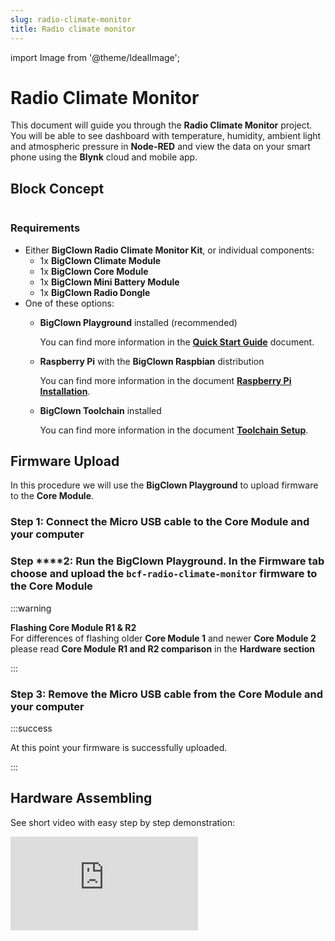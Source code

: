 ```yaml
---
slug: radio-climate-monitor
title: Radio climate monitor
---
```

import Image from '@theme/IdealImage';



# Radio Climate Monitor

This document will guide you through the **Radio Climate Monitor** project. You will be able to see dashboard with temperature, humidity, ambient light and atmospheric pressure in **Node-RED** and view the data on your smart phone using the **Blynk** cloud and mobile app.

## Block Concept
<div class="container">
  <div class="row">
    <Image img={require('./img/radio-climate-monitor/_projects_radio-climate-monitor_block-diagram.svg')}/>
  </div>
</div>

### Requirements <a id="requirements"></a>

* Either **BigClown Radio Climate Monitor Kit**, or individual components:
  * 1x **BigClown Climate Module**
  * 1x **BigClown Core Module**
  * 1x **BigClown Mini Battery Module**
  * 1x **BigClown Radio Dongle**
* One of these options:
  * **BigClown Playground** installed \(recommended\)

    You can find more information in the [**Quick Start Guide**](../basics/quick-start-guide.md) document.

  * **Raspberry Pi** with the **BigClown Raspbian** distribution

    You can find more information in the document [**Raspberry Pi Installation**](../tutorials/raspberry-pi-installation.md).

  * **BigClown Toolchain** installed

    You can find more information in the document [**Toolchain Setup**](../firmware/toolchain-setup.md).

## Firmware Upload

In this procedure we will use the **BigClown Playground** to upload firmware to the **Core Module**.

### Step 1: Connect the Micro USB cable to the **Core Module** and your computer

### Step ****2: Run the BigClown Playground. In the Firmware tab choose and upload the `bcf-radio-climate-monitor` firmware to the **Core Module**

:::warning

**Flashing Core Module R1 & R2**  
For differences of flashing older **Core Module 1** and newer **Core Module 2** please read **Core Module R1 and R2 comparison** in the **Hardware section**

:::

### Step 3: Remove the Micro USB cable from the **Core Module** and your computer

:::success

At this point your firmware is successfully uploaded.

:::

## Hardware Assembling

See short video with easy step by step demonstration:


<div style={{ position: 'relative', paddingBottom: '56.25%', height: 0, overflow: 'hidden' }}>
  <iframe
    src="https://www.youtube.com/embed/tyyjO0GoyNA?si=BF__UBQizR-FK9TJ"    title="YouTube video player"
    style={{ position: 'absolute', top: 0, left: 0, width: '100%', height: '100%' }}
    frameBorder="0"
    allow="accelerometer; autoplay; clipboard-write; encrypted-media; gyroscope; picture-in-picture; web-share"
    allowFullScreen
    referrerPolicy="strict-origin-when-cross-origin"
  />
</div>

### Step 1: Start with the **Mini Battery Module**

:::warning

Make sure the **Mini Battery Module** does not have batteries inserted.

:::

### **Step 2:** Plug the **Core Module** on top of the **Mini Battery Module**

### **Step 3:** Plug the **Climate Module** on top of the **Core Module**

## Playground Bootstrap

:::danger

If you are using the new **BigClown Playground**, then use the **Functions** tab instead of using [**http://localhost:1880/**](http://localhost:1880/). Also the pairing process is now done in **Devices** tab. For communication test use the **Messages** tab.

:::

### **Step 1:** Open **Node-RED** in your web browser

[http://localhost:1880/](http://localhost:1880/)

### Step 2: You should see the empty workspace with **Flow 1**

### Step 3: Insert the following snippet in the flow \(using **Menu &gt;&gt; Import**\) and click in **Flow 1** tab

```text
[{"id":"2fc604fc.3b6abc","type":"inject","z":"dfc861b.b2a02a","name":"List all gateways","topic":"gateway/all/info/get","payload":"","payloadType":"str","repeat":"","crontab":"","once":false,"x":560,"y":460,"wires":[["a2c10833.24d5d8"]]},{"id":"1e4502b8.2f63fd","type":"inject","z":"dfc861b.b2a02a","name":"Start node pairing","topic":"gateway/usb-dongle/pairing-mode/start","payload":"","payloadType":"str","repeat":"","crontab":"","once":false,"x":570,"y":580,"wires":[["795ff5a7.8e266c"]]},{"id":"3d844ce2.932864","type":"inject","z":"dfc861b.b2a02a","name":"Stop node pairing","topic":"gateway/usb-dongle/pairing-mode/stop","payload":"","payloadType":"str","repeat":"","crontab":"","once":false,"x":560,"y":640,"wires":[["5967c452.c838bc"]]},{"id":"f202b253.2705b","type":"inject","z":"dfc861b.b2a02a","name":"List paired nodes","topic":"gateway/usb-dongle/nodes/get","payload":"","payloadType":"str","repeat":"","crontab":"","once":false,"x":560,"y":520,"wires":[["f0aca138.0b2c3"]]},{"id":"349f02fd.890f6e","type":"inject","z":"dfc861b.b2a02a","name":"Unpair all nodes","topic":"gateway/usb-dongle/nodes/purge","payload":"","payloadType":"str","repeat":"","crontab":"","once":false,"x":560,"y":700,"wires":[["2f1c5bb6.53d6f4"]]},{"id":"cf61d75d.4ad8f8","type":"mqtt in","z":"dfc861b.b2a02a","name":"","topic":"#","qos":"2","broker":"67b8de4a.029d3","x":530,"y":400,"wires":[["a5cb0658.f5d658"]]},{"id":"a5cb0658.f5d658","type":"debug","z":"dfc861b.b2a02a","name":"","active":true,"console":"false","complete":"false","x":790,"y":400,"wires":[]},{"id":"a2c10833.24d5d8","type":"mqtt out","z":"dfc861b.b2a02a","name":"","topic":"","qos":"","retain":"","broker":"717f7c18.ba0a24","x":770,"y":460,"wires":[]},{"id":"f0aca138.0b2c3","type":"mqtt out","z":"dfc861b.b2a02a","name":"","topic":"","qos":"","retain":"","broker":"717f7c18.ba0a24","x":770,"y":520,"wires":[]},{"id":"795ff5a7.8e266c","type":"mqtt out","z":"dfc861b.b2a02a","name":"","topic":"","qos":"","retain":"","broker":"717f7c18.ba0a24","x":770,"y":580,"wires":[]},{"id":"5967c452.c838bc","type":"mqtt out","z":"dfc861b.b2a02a","name":"","topic":"","qos":"","retain":"","broker":"717f7c18.ba0a24","x":770,"y":640,"wires":[]},{"id":"2f1c5bb6.53d6f4","type":"mqtt out","z":"dfc861b.b2a02a","name":"","topic":"","qos":"","retain":"","broker":"717f7c18.ba0a24","x":770,"y":700,"wires":[]},{"id":"67b8de4a.029d3","type":"mqtt-broker","z":"","broker":"127.0.0.1","port":"1883","clientid":"","usetls":false,"compatmode":true,"keepalive":"60","cleansession":true,"willTopic":"","willQos":"0","willPayload":"","birthTopic":"","birthQos":"0","birthPayload":""},{"id":"717f7c18.ba0a24","type":"mqtt-broker","z":"","broker":"127.0.0.1","port":"1883","clientid":"","usetls":false,"compatmode":true,"keepalive":"60","cleansession":true,"willTopic":"","willQos":"0","willPayload":"","birthTopic":"","birthQos":"0","birthPayload":""}]
```

It will look like this:


<div class="container">
  <div class="row">
    <Image img={require('./img/radio-climate-monitor/_projects_radio-climate-monitor_node-red-gw-controls.png')}/>
  </div>
</div>

:::info

This snippet provides control buttons for gateway/radio commands. These commands are sent over the MQTT protocol.

:::

### Step 4: Deploy the flow using the **Deploy** button in the top-right corner

### Step 5: Open the **debug** tab

<div class="container">
  <div class="row">
    <Image img={require('./img/radio-climate-monitor/_projects_radio-climate-monitor_node-red-gw-debug.png')}/>
  </div>
</div>

:::info

In the **debug** tab, you will be able to see all the MQTT messages.

:::

### Step 6: Click on the **List all gateways** button. You should see a response like this in the **debug** tab


<div class="container">
  <div class="row">
    <Image img={require('./img/radio-climate-monitor/_projects_radio-climate-monitor_node-red-gw-list.png')}/>
  </div>
</div>

:::success

At this point, you've got working **Node-RED**, **MQTT**, **BigClown Radio Dongle**and **BigClown Gateway**.

:::

## Radio Pairing

In this section, we will create a radio link between the **Radio Dongle** and the **Radio Climate Monitor**.

Follow these steps in **Node-RED**:

### Step 1: Click on the **Start node pairing** button

<div class="container">
  <div class="row">
    <Image img={require('./img/radio-climate-monitor/_projects_radio-climate-monitor_node-red-gw-pair-start.png')}/>
  </div>
</div>

### Step 2: Pair Climate Monitor

Insert the batteries into the **Radio Climate Monitor** to send the pairing request \(you should also see the red LED on the **Core Module** to be on for about 2 seconds\).

### Step 3: Click on the **Stop node pairing** button

<div class="container">
  <div class="row">
    <Image img={require('./img/radio-climate-monitor/_projects_radio-climate-monitor_node-red-gw-pair-stop.png')}/>
  </div>
</div>

:::success

At this point, you've got established a radio link between the node \(**Radio Climate Monitor**\) and the gateway \(**Radio Dongle**\).

:::

## Communication Test

Follow these steps in **Node-RED**:

### Step 1: Switch to **debug** tab on the right

### Step 2: Test connection

Start breathing on the temperature sensor on the **Climate Module** to invoke a change of temperature and hence trigger a radio transmission.

You should then see similar messages:


<div class="container">
  <div class="row">
    <Image img={require('./img/radio-climate-monitor/_projects_radio-climate-monitor_radio-test.png')}/>
  </div>
</div>

:::success

At this point, you've got verified radio communication.

:::

## Enclosure

Optionally put the assembly into the appropriate enclosure, if you have one.

:::info

You can find more information about the enclosures in the document [**Enclosures**](../basics/enclosures.md).

:::

## Integration with Blynk

Now we have assembled our kit and let's start with some basic integration with **Blynk**. We will start without describing what **Blynk** is. If you want get some information about what **Blynk** is. The best thing you can do is visit their [**page**](https://www.blynk.cc/). In our example we will be showing you how to display graphs from sensor's values in **Blynk**'s mobile application.

Firstly we need to configure our **Node-RED** app.

### Step 1: Blynk nodes

If you are using BigClown raspi version you should be fine, but still check that **Blynk** nodes are installed. \(You can view them on the left side menu in **Node-RED**\). Otherwise you will need to install **Node-RED** package `node-red-contrib-blynk-ws`.

<div class="container">
  <div class="row">
    <Image img={require('./img/radio-climate-monitor/_projects_radio-co2-monitor_integration-nodered-1.png')}/>
  </div>
</div>
### Step 2: Add another **Flow** \(you can add them by big plus button next to the flow name\). The new flow will have name **Flow 2**

### **Step 3:** Insert the following snippet in the newly created **Flow 2** \(using **Menu &gt;&gt; Import**\)

```text
[{"id":"4914605c.76972","type":"mqtt in","z":"28050251.59dc0e","name":"","topic":"node/climate-monitor:0/lux-meter/0:0/illuminance","qos":"2","broker":"58254712.b61068","x":230,"y":520,"wires":[["431157f1.546248"]]},{"id":"dcf5bf8d.a0242","type":"mqtt in","z":"28050251.59dc0e","name":"","topic":"node/climate-monitor:0/thermometer/0:0/temperature","qos":"2","broker":"58254712.b61068","x":240,"y":580,"wires":[["be96b6aa.eed098"]]},{"id":"2ac2eae7.308486","type":"mqtt in","z":"28050251.59dc0e","name":"","topic":"node/climate-monitor:0/hygrometer/0:4/relative-humidity","qos":"2","broker":"58254712.b61068","x":250,"y":640,"wires":[["dbe4b438.be4ef8"]]},{"id":"431157f1.546248","type":"blynk-ws-out-write","z":"28050251.59dc0e","name":"Pin V0 - Write","pin":0,"pinmode":0,"client":"1b003066.8ca2c","x":659,"y":520,"wires":[]},{"id":"be96b6aa.eed098","type":"blynk-ws-out-write","z":"28050251.59dc0e","name":"","pin":"1","pinmode":0,"client":"1b003066.8ca2c","x":659,"y":580,"wires":[]},{"id":"dbe4b438.be4ef8","type":"blynk-ws-out-write","z":"28050251.59dc0e","name":"","pin":"2","pinmode":0,"client":"1b003066.8ca2c","x":659,"y":640,"wires":[]},{"id":"58254712.b61068","type":"mqtt-broker","z":"","broker":"127.0.0.1","port":"1883","clientid":"","usetls":false,"compatmode":true,"keepalive":"60","cleansession":true,"willTopic":"","willQos":"0","willPayload":"","birthTopic":"","birthQos":"0","birthPayload":""},{"id":"1b003066.8ca2c","type":"blynk-ws-client","z":"","name":"","path":"ws://blynk-cloud.com/websockets","key":"","dbg_all":false,"dbg_read":false,"dbg_write":false,"dbg_notify":false,"dbg_mail":false,"dbg_prop":false,"dbg_low":false,"dbg_pins":""}]
```

It will look like this:

<div class="container">
  <div class="row">
    <Image img={require('./img/radio-climate-monitor/_projects_radio-climate-monitor_nodered-screen-1.png')}/>
  </div>
</div>

:::info
In case you want use it for another sensors just change MQTT topics.
:::

### Step 4: Connect

Configure MQTT node to connect it on you broker. It will propably connect on localhost if you are using Raspberry Pi. After that you will need to configure **Blynk**node. Just fill in URL `ws://blynk-cloud.com/websockets`. The `Auth Token` we will configure later after obtaining one from Blynk over e-mail.

<div class="container">
  <div class="row">
    <Image img={require('./img/radio-climate-monitor/_projects_radio-climate-monitor_nodered-screen-2.png')}/>
  </div>
</div>

### Step 5: Now download the **Blynk** app from [**App Store**](https://itunes.apple.com/us/app/blynk-iot-for-arduino-esp32/id808760481?mt=8) or [**Google Play**](https://play.google.com/store/apps/details?id=cc.blynk&hl=en)

### **Step 6:** After installing, you should create account, login and you should see something like that

<div class="container">
  <div class="row">
    <Image img={require('./img/radio-climate-monitor/_projects_radio-climate-monitor_blynk-3.png')}/>
  </div>
</div>

### Step 7: Now click a button on the top right to scan QR code


<div class="container">
  <div class="row">
    <Image img={require('./img/radio-climate-monitor/_projects_radio-climate-monitor_blynk-copy.png')}/>
  </div>
</div>

### Step 8: Now you should scan following QR code to get everything preconfigured

<div class="container">
  <div class="row">
    <Image img={require('./img/radio-climate-monitor/_projects_radio-climate-monitor_blynk-qr.png')}/>
  </div>
</div>

### Step 9: You should see something like this

<div class="container">
  <div class="row">
    <Image img={require('./img/radio-climate-monitor/_projects_radio-climate-monitor_blynk-10.png')}/>
  </div>
</div>

### Step 10: Email

Click the settings wheel and you should see settings for your project. We need to get `Auth Token` which you have to copy to our **Node-RED** in **Blynk** node configuration.

<div class="container">
  <div class="row">
    <Image img={require('./img/radio-climate-monitor/_projects_radio-climate-monitor_blynk-auth.png')}/>
  </div>
</div>

### Step 11: Now deploy your **Node-RED** app and hit play button in your **Blynk** project and you should be done!

### Related Documents <a id="related-documents"></a>

* [**Raspberry Pi Installation**](../tutorials/raspberry-pi-installation.md)
* [**Toolchain Setup**](../firmware/toolchain-setup.md)
* [**Toolchain Guide**](../firmware/toolchain-guide.md)

